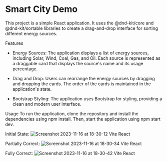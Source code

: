 # Smart City Demo

This project is a simple React application. It uses the @dnd-kit/core and @dnd-kit/sortable libraries to create a drag-and-drop interface for sorting different energy sources.

Features
- Energy Sources: The application displays a list of energy sources, including Solar, Wind, Coal, Gas, and Oil. Each source is represented as a draggable card that displays the source's name and its usage percentage.

- Drag and Drop: Users can rearrange the energy sources by dragging and dropping the cards. The order of the cards is maintained in the application's state.

- Bootstrap Styling: The application uses Bootstrap for styling, providing a clean and modern user interface.

Usage
To run the application, clone the repository and install the dependencies using npm install. Then, start the application using npm start dev.

Initial State:
![Screenshot 2023-11-16 at 18-30-12 Vite React](https://github.com/sashamorecode/Smart_City_Demo/assets/34610924/f1a9158e-ead2-4c9e-beec-3cadf6f9bdca)

Partially Correct:
![Screenshot 2023-11-16 at 18-30-34 Vite React](https://github.com/sashamorecode/Smart_City_Demo/assets/34610924/05f61ecc-d0da-4c27-aa6e-809d47d672b7)

Fully Correct:
![Screenshot 2023-11-16 at 18-30-42 Vite React](https://github.com/sashamorecode/Smart_City_Demo/assets/34610924/0a6a487f-bec5-40df-83c1-4823b8703065)
